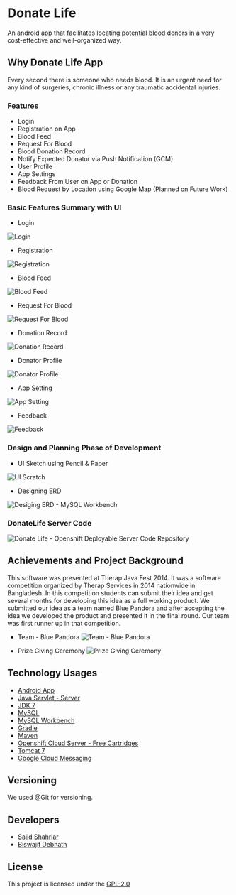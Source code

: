 # Donate Life

An android app that facilitates locating potential blood donors in a very cost-effective and well-organized way.

## Why Donate Life App
Every second there is someone who needs blood. It is an urgent need for any kind of surgeries, chronic illness or any traumatic accidental injuries.

### Features
* Login
* Registration on App
* Blood Feed
* Request For Blood
* Blood Donation Record
* Notify Expected Donator via Push Notification (GCM)
* User Profile
* App Settings
* Feedback From User on App or Donation
* Blood Request by Location using Google Map (Planned on Future Work)

### Basic Features Summary with UI

* Login

![Login](https://github.com/coderbdsust/Donate_Life/blob/master/features-images/UI-01.jpg)

* Registration

![Registration](https://github.com/coderbdsust/Donate_Life/blob/master/features-images/UI-02.jpg)

* Blood Feed

![Blood Feed](https://github.com/coderbdsust/Donate_Life/blob/master/features-images/UI-03.jpg)

* Request For Blood

![Request For Blood](https://github.com/coderbdsust/Donate_Life/blob/master/features-images/UI-04.jpg)

* Donation Record

![Donation Record](https://github.com/coderbdsust/Donate_Life/blob/master/features-images/UI-05.jpg)

* Donator Profile

![Donator Profile](https://github.com/coderbdsust/Donate_Life/blob/master/features-images/UI-06.jpg)

* App Setting

![App Setting](https://github.com/coderbdsust/Donate_Life/blob/master/features-images/UI-07.jpg)

* Feedback

![Feedback](https://github.com/coderbdsust/Donate_Life/blob/master/features-images/UI-08.jpg)

### Design and Planning Phase of Development

* UI Sketch using Pencil & Paper

![UI Scratch](https://github.com/coderbdsust/Donate_Life/blob/master/features-images/Design-UI-Sketch.png)

* Designing ERD

![Desiging ERD - MySQL Workbench](https://github.com/coderbdsust/Donate_Life/blob/master/features-images/Design-ERD.jpg)

### DonateLife Server Code

![Donate Life - Openshift Deployable Server Code Repository](https://github.com/coderbdsust/Donate_life_Server)

## Achievements and Project Background
This software was presented at Therap Java Fest 2014. It was a software competition organized by Therap Services in 2014 nationwide in Bangladesh. In this competition students can submit their idea and get several months for developing this idea as a full working product. We submitted our idea as a team named Blue Pandora and after accepting the idea we developed the product and presented it in the final round. Our team was first runner up in that competition.  

* Team - Blue Pandora
![Team - Blue Pandora](https://github.com/coderbdsust/Donate_Life/blob/master/features-images/Donate-Life-Developer.jpg "Blue Pandora")

* Prize Giving Ceremony
![Prize Giving Ceremony](https://github.com/coderbdsust/Donate_Life/blob/master/features-images/Prize-Giving.jpg "Therap Java Fest 2014 Prize Giving Ceremony")

## Technology Usages

* [Android App](https://developer.android.com/ "Android Developer Page")
* [Java Servlet - Server](https://www.oracle.com/java/technologies/java-servlet-tec.html "Java Servlet")
* [JDK 7](https://www.oracle.com/de/java/technologies/javase/javase7-archive-downloads.html "JDK 7 Homepage")
* [MySQL](https://www.mysql.com/ "MySQL")
* [MySQL Workbench](https://www.mysql.com/products/workbench/ "MySQL Workbench")
* [Gradle](https://gradle.org/ "Gradle Homepage")
* [Maven](https://maven.apache.org/ "Maven Homepage")
* [Openshift Cloud Server - Free Cartridges](https://docs.openshift.com/ "Openshift Cloud Server")
* [Tomcat 7](http://tomcat.apache.org/tomcat-7.0-doc/ "Tomcat 7 Homepage")
* [Google Cloud Messaging](https://developers.google.com/cloud-messaging "GCM Homepage")

## Versioning

We used @Git for versioning.

## Developers

* [Sajid Shahriar](https://www.linkedin.com/in/raggedycoder-1993/ "Sajid Shahriar's LinkedIn Profile")
* [Biswajit Debnath](https://www.linkedin.com/in/coderbd/ "Biswajit Debnath's LinkedIn Profile")


## License

This project is licensed under the [GPL-2.0](https://opensource.org/licenses/GPL-2.0 "GPL-2.0 License Desc")

